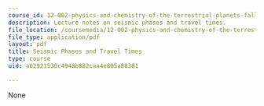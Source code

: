 ```yaml
---
course_id: 12-002-physics-and-chemistry-of-the-terrestrial-planets-fall-2008
description: Lecture notes on seismic phases and travel times.
file_location: /coursemedia/12-002-physics-and-chemistry-of-the-terrestrial-planets-fall-2008/a62921530c4948b882caa4e805a88381_MIT12_002f08_Lec11.pdf
file_type: application/pdf
layout: pdf
title: Seismic Phases and Travel Times
type: course
uid: a62921530c4948b882caa4e805a88381

---
```

None
